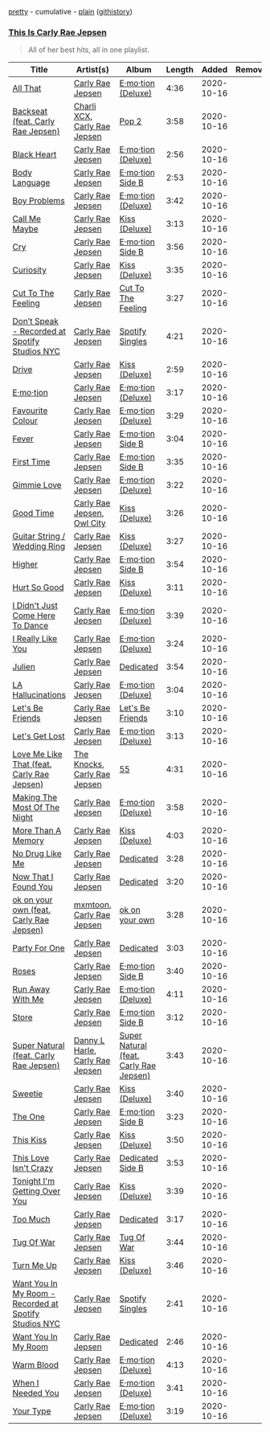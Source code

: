 [pretty](https://github.com/catzs/spotify-playlist-archive/blob/master/playlists/pretty/This%20Is%20Carly%20Rae%20Jepsen.md) - cumulative - [plain](https://github.com/catzs/spotify-playlist-archive/blob/master/playlists/plain/37i9dQZF1DWTPXrXVSEvR9) ([githistory](https://github.githistory.xyz/catzs/spotify-playlist-archive/blob/master/playlists/plain/37i9dQZF1DWTPXrXVSEvR9))

### [This Is Carly Rae Jepsen](https://open.spotify.com/playlist/37i9dQZF1DWTPXrXVSEvR9)

> All of her best hits, all in one playlist.

| Title | Artist(s) | Album | Length | Added | Removed |
|---|---|---|---|---|---|
| [All That](https://open.spotify.com/track/2bQXPyiOkvgF7eKZzeML7e) | [Carly Rae Jepsen](https://open.spotify.com/artist/6sFIWsNpZYqfjUpaCgueju) | [E·mo·tion (Deluxe)](https://open.spotify.com/album/09qAJ8LMsiil5IixKRjYGJ) | 4:36 | 2020-10-16 |  |
| [Backseat (feat. Carly Rae Jepsen)](https://open.spotify.com/track/4HjtHraeKy5wA4DA9o92HZ) | [Charli XCX](https://open.spotify.com/artist/25uiPmTg16RbhZWAqwLBy5), [Carly Rae Jepsen](https://open.spotify.com/artist/6sFIWsNpZYqfjUpaCgueju) | [Pop 2](https://open.spotify.com/album/2HIwUmdxEl7SeWa1ndH5wC) | 3:58 | 2020-10-16 |  |
| [Black Heart](https://open.spotify.com/track/0eaV3lcH1Kemt8BrNS4Bsk) | [Carly Rae Jepsen](https://open.spotify.com/artist/6sFIWsNpZYqfjUpaCgueju) | [E·mo·tion (Deluxe)](https://open.spotify.com/album/09qAJ8LMsiil5IixKRjYGJ) | 2:56 | 2020-10-16 |  |
| [Body Language](https://open.spotify.com/track/1xklr55uAkcxitoH1jO7XV) | [Carly Rae Jepsen](https://open.spotify.com/artist/6sFIWsNpZYqfjUpaCgueju) | [E·mo·tion Side B](https://open.spotify.com/album/0viI4n7QA4BllMPUZnm6iY) | 2:53 | 2020-10-16 |  |
| [Boy Problems](https://open.spotify.com/track/4p5SiJbsPZH0dOVLmqULeP) | [Carly Rae Jepsen](https://open.spotify.com/artist/6sFIWsNpZYqfjUpaCgueju) | [E·mo·tion (Deluxe)](https://open.spotify.com/album/09qAJ8LMsiil5IixKRjYGJ) | 3:42 | 2020-10-16 |  |
| [Call Me Maybe](https://open.spotify.com/track/38DgNqC7TQkZ3Ih5Vz6K0Q) | [Carly Rae Jepsen](https://open.spotify.com/artist/6sFIWsNpZYqfjUpaCgueju) | [Kiss (Deluxe)](https://open.spotify.com/album/5PHSzXdbGLlS2EnTVKqjbI) | 3:13 | 2020-10-16 |  |
| [Cry](https://open.spotify.com/track/53xEdeXpJLWqufWzUeQWbn) | [Carly Rae Jepsen](https://open.spotify.com/artist/6sFIWsNpZYqfjUpaCgueju) | [E·mo·tion Side B](https://open.spotify.com/album/0viI4n7QA4BllMPUZnm6iY) | 3:56 | 2020-10-16 |  |
| [Curiosity](https://open.spotify.com/track/7pxZ29Rpp4PLEjIOygetGK) | [Carly Rae Jepsen](https://open.spotify.com/artist/6sFIWsNpZYqfjUpaCgueju) | [Kiss (Deluxe)](https://open.spotify.com/album/5PHSzXdbGLlS2EnTVKqjbI) | 3:35 | 2020-10-16 |  |
| [Cut To The Feeling](https://open.spotify.com/track/2QCdL2VAAZEaXHsS3zfObW) | [Carly Rae Jepsen](https://open.spotify.com/artist/6sFIWsNpZYqfjUpaCgueju) | [Cut To The Feeling](https://open.spotify.com/album/7zVoLygw8MrYYJTvMMAG7q) | 3:27 | 2020-10-16 |  |
| [Don’t Speak - Recorded at Spotify Studios NYC](https://open.spotify.com/track/0ro9DU9KbtiLEF0mj49MAo) | [Carly Rae Jepsen](https://open.spotify.com/artist/6sFIWsNpZYqfjUpaCgueju) | [Spotify Singles](https://open.spotify.com/album/5QfGYGHaJoqOMcO1TPV4RE) | 4:21 | 2020-10-16 |  |
| [Drive](https://open.spotify.com/track/5GMD83I6kb7X8tLOuRybvw) | [Carly Rae Jepsen](https://open.spotify.com/artist/6sFIWsNpZYqfjUpaCgueju) | [Kiss (Deluxe)](https://open.spotify.com/album/5PHSzXdbGLlS2EnTVKqjbI) | 2:59 | 2020-10-16 |  |
| [E·mo·tion](https://open.spotify.com/track/64Fi8acR3lBbve1pQfbrPp) | [Carly Rae Jepsen](https://open.spotify.com/artist/6sFIWsNpZYqfjUpaCgueju) | [E·mo·tion (Deluxe)](https://open.spotify.com/album/09qAJ8LMsiil5IixKRjYGJ) | 3:17 | 2020-10-16 |  |
| [Favourite Colour](https://open.spotify.com/track/17mS1Cr70SD2PTOTnqL3LT) | [Carly Rae Jepsen](https://open.spotify.com/artist/6sFIWsNpZYqfjUpaCgueju) | [E·mo·tion (Deluxe)](https://open.spotify.com/album/09qAJ8LMsiil5IixKRjYGJ) | 3:29 | 2020-10-16 |  |
| [Fever](https://open.spotify.com/track/3SXbU1FlKWIkbLi3Q53Nfp) | [Carly Rae Jepsen](https://open.spotify.com/artist/6sFIWsNpZYqfjUpaCgueju) | [E·mo·tion Side B](https://open.spotify.com/album/0viI4n7QA4BllMPUZnm6iY) | 3:04 | 2020-10-16 |  |
| [First Time](https://open.spotify.com/track/4ZxrIbhA7MR1KU9WRZTqK8) | [Carly Rae Jepsen](https://open.spotify.com/artist/6sFIWsNpZYqfjUpaCgueju) | [E·mo·tion Side B](https://open.spotify.com/album/0viI4n7QA4BllMPUZnm6iY) | 3:35 | 2020-10-16 |  |
| [Gimmie Love](https://open.spotify.com/track/6qHUEAvjekE6XGzS41oCYc) | [Carly Rae Jepsen](https://open.spotify.com/artist/6sFIWsNpZYqfjUpaCgueju) | [E·mo·tion (Deluxe)](https://open.spotify.com/album/09qAJ8LMsiil5IixKRjYGJ) | 3:22 | 2020-10-16 |  |
| [Good Time](https://open.spotify.com/track/6MU8zM4uDyRnWTIi5sqt7e) | [Carly Rae Jepsen](https://open.spotify.com/artist/6sFIWsNpZYqfjUpaCgueju), [Owl City](https://open.spotify.com/artist/07QEuhtrNmmZ0zEcqE9SF6) | [Kiss (Deluxe)](https://open.spotify.com/album/5PHSzXdbGLlS2EnTVKqjbI) | 3:26 | 2020-10-16 |  |
| [Guitar String / Wedding Ring](https://open.spotify.com/track/0ibZrRa2FbDNrAGdtsZ80A) | [Carly Rae Jepsen](https://open.spotify.com/artist/6sFIWsNpZYqfjUpaCgueju) | [Kiss (Deluxe)](https://open.spotify.com/album/5PHSzXdbGLlS2EnTVKqjbI) | 3:27 | 2020-10-16 |  |
| [Higher](https://open.spotify.com/track/3okHheyrjR0DfRv3Xxq4nw) | [Carly Rae Jepsen](https://open.spotify.com/artist/6sFIWsNpZYqfjUpaCgueju) | [E·mo·tion Side B](https://open.spotify.com/album/0viI4n7QA4BllMPUZnm6iY) | 3:54 | 2020-10-16 |  |
| [Hurt So Good](https://open.spotify.com/track/01xMZFqz1G3gVavNGRGpYB) | [Carly Rae Jepsen](https://open.spotify.com/artist/6sFIWsNpZYqfjUpaCgueju) | [Kiss (Deluxe)](https://open.spotify.com/album/5PHSzXdbGLlS2EnTVKqjbI) | 3:11 | 2020-10-16 |  |
| [I Didn't Just Come Here To Dance](https://open.spotify.com/track/7DNcTnhamSLNbJOht3L27W) | [Carly Rae Jepsen](https://open.spotify.com/artist/6sFIWsNpZYqfjUpaCgueju) | [E·mo·tion (Deluxe)](https://open.spotify.com/album/09qAJ8LMsiil5IixKRjYGJ) | 3:39 | 2020-10-16 |  |
| [I Really Like You](https://open.spotify.com/track/1KK0AkECJmxXlJetTYS3xE) | [Carly Rae Jepsen](https://open.spotify.com/artist/6sFIWsNpZYqfjUpaCgueju) | [E·mo·tion (Deluxe)](https://open.spotify.com/album/09qAJ8LMsiil5IixKRjYGJ) | 3:24 | 2020-10-16 |  |
| [Julien](https://open.spotify.com/track/3NNTVLeuYUGWsCTAxMNzdw) | [Carly Rae Jepsen](https://open.spotify.com/artist/6sFIWsNpZYqfjUpaCgueju) | [Dedicated](https://open.spotify.com/album/4AokGqTuwsYw5jvpku4Ljp) | 3:54 | 2020-10-16 |  |
| [LA Hallucinations](https://open.spotify.com/track/0qI6KgmIrO4t7iMKQxmoH1) | [Carly Rae Jepsen](https://open.spotify.com/artist/6sFIWsNpZYqfjUpaCgueju) | [E·mo·tion (Deluxe)](https://open.spotify.com/album/09qAJ8LMsiil5IixKRjYGJ) | 3:04 | 2020-10-16 |  |
| [Let's Be Friends](https://open.spotify.com/track/08yR8XA9E9c7DjzRFbweN8) | [Carly Rae Jepsen](https://open.spotify.com/artist/6sFIWsNpZYqfjUpaCgueju) | [Let's Be Friends](https://open.spotify.com/album/3CXbDL5ySxJ9dtyW01UFPn) | 3:10 | 2020-10-16 |  |
| [Let's Get Lost](https://open.spotify.com/track/32qahFZ95F6yzvc3nzKoc2) | [Carly Rae Jepsen](https://open.spotify.com/artist/6sFIWsNpZYqfjUpaCgueju) | [E·mo·tion (Deluxe)](https://open.spotify.com/album/09qAJ8LMsiil5IixKRjYGJ) | 3:13 | 2020-10-16 |  |
| [Love Me Like That (feat. Carly Rae Jepsen)](https://open.spotify.com/track/4cqIUoHE2FJ0Dy2Fq4W80l) | [The Knocks](https://open.spotify.com/artist/2x7EATekOPhFGRx3syMGEC), [Carly Rae Jepsen](https://open.spotify.com/artist/6sFIWsNpZYqfjUpaCgueju) | [55](https://open.spotify.com/album/66eHI59X5UEaLrEqrEDKTx) | 4:31 | 2020-10-16 |  |
| [Making The Most Of The Night](https://open.spotify.com/track/7rx0ZKEwPr0Q8KpP0xPEVx) | [Carly Rae Jepsen](https://open.spotify.com/artist/6sFIWsNpZYqfjUpaCgueju) | [E·mo·tion (Deluxe)](https://open.spotify.com/album/09qAJ8LMsiil5IixKRjYGJ) | 3:58 | 2020-10-16 |  |
| [More Than A Memory](https://open.spotify.com/track/30WDbQH6JOnbDie6fEkuD7) | [Carly Rae Jepsen](https://open.spotify.com/artist/6sFIWsNpZYqfjUpaCgueju) | [Kiss (Deluxe)](https://open.spotify.com/album/5PHSzXdbGLlS2EnTVKqjbI) | 4:03 | 2020-10-16 |  |
| [No Drug Like Me](https://open.spotify.com/track/7ieJUN4W9DF7zHJD8iHGDJ) | [Carly Rae Jepsen](https://open.spotify.com/artist/6sFIWsNpZYqfjUpaCgueju) | [Dedicated](https://open.spotify.com/album/4AokGqTuwsYw5jvpku4Ljp) | 3:28 | 2020-10-16 |  |
| [Now That I Found You](https://open.spotify.com/track/33dIG1MOzoUVgiMm0UQSgm) | [Carly Rae Jepsen](https://open.spotify.com/artist/6sFIWsNpZYqfjUpaCgueju) | [Dedicated](https://open.spotify.com/album/4AokGqTuwsYw5jvpku4Ljp) | 3:20 | 2020-10-16 |  |
| [ok on your own (feat. Carly Rae Jepsen)](https://open.spotify.com/track/36GBFPY75lJpxk7GugxhL7) | [mxmtoon](https://open.spotify.com/artist/0HthCchcL0kVLHTr113Vk1), [Carly Rae Jepsen](https://open.spotify.com/artist/6sFIWsNpZYqfjUpaCgueju) | [ok on your own](https://open.spotify.com/album/2UUaWZK2WP9xhzNb0kd8rK) | 3:28 | 2020-10-16 |  |
| [Party For One](https://open.spotify.com/track/6M6M9Hc0MhBn36yswsPTbd) | [Carly Rae Jepsen](https://open.spotify.com/artist/6sFIWsNpZYqfjUpaCgueju) | [Dedicated](https://open.spotify.com/album/4AokGqTuwsYw5jvpku4Ljp) | 3:03 | 2020-10-16 |  |
| [Roses](https://open.spotify.com/track/5DWDPhKyimt1O2hlIRwEPb) | [Carly Rae Jepsen](https://open.spotify.com/artist/6sFIWsNpZYqfjUpaCgueju) | [E·mo·tion Side B](https://open.spotify.com/album/0viI4n7QA4BllMPUZnm6iY) | 3:40 | 2020-10-16 |  |
| [Run Away With Me](https://open.spotify.com/track/6vXVtrzXIXvKbgZML5Ehw3) | [Carly Rae Jepsen](https://open.spotify.com/artist/6sFIWsNpZYqfjUpaCgueju) | [E·mo·tion (Deluxe)](https://open.spotify.com/album/09qAJ8LMsiil5IixKRjYGJ) | 4:11 | 2020-10-16 |  |
| [Store](https://open.spotify.com/track/17tCIUogSaTJSBHYzfyQ6s) | [Carly Rae Jepsen](https://open.spotify.com/artist/6sFIWsNpZYqfjUpaCgueju) | [E·mo·tion Side B](https://open.spotify.com/album/0viI4n7QA4BllMPUZnm6iY) | 3:12 | 2020-10-16 |  |
| [Super Natural (feat. Carly Rae Jepsen)](https://open.spotify.com/track/1tODhJU9HBb1ScNMXxZY1A) | [Danny L Harle](https://open.spotify.com/artist/1PNvaesh1mkKZucGhBuqgD), [Carly Rae Jepsen](https://open.spotify.com/artist/6sFIWsNpZYqfjUpaCgueju) | [Super Natural (feat. Carly Rae Jepsen)](https://open.spotify.com/album/1CToOlSzLaga4ZVcI0OvXI) | 3:43 | 2020-10-16 |  |
| [Sweetie](https://open.spotify.com/track/1HEmFmuCsas3BmI72IqYYS) | [Carly Rae Jepsen](https://open.spotify.com/artist/6sFIWsNpZYqfjUpaCgueju) | [Kiss (Deluxe)](https://open.spotify.com/album/5PHSzXdbGLlS2EnTVKqjbI) | 3:40 | 2020-10-16 |  |
| [The One](https://open.spotify.com/track/4DFFzE5NISWVvxpnjIoWDC) | [Carly Rae Jepsen](https://open.spotify.com/artist/6sFIWsNpZYqfjUpaCgueju) | [E·mo·tion Side B](https://open.spotify.com/album/0viI4n7QA4BllMPUZnm6iY) | 3:23 | 2020-10-16 |  |
| [This Kiss](https://open.spotify.com/track/1ecIqGEKWjMXf3lgu8XL4L) | [Carly Rae Jepsen](https://open.spotify.com/artist/6sFIWsNpZYqfjUpaCgueju) | [Kiss (Deluxe)](https://open.spotify.com/album/5PHSzXdbGLlS2EnTVKqjbI) | 3:50 | 2020-10-16 |  |
| [This Love Isn't Crazy](https://open.spotify.com/track/7h5G8hUIltirbfe339k763) | [Carly Rae Jepsen](https://open.spotify.com/artist/6sFIWsNpZYqfjUpaCgueju) | [Dedicated Side B](https://open.spotify.com/album/6rKy3XZzUgaiU3Q9g1IOjZ) | 3:53 | 2020-10-16 |  |
| [Tonight I'm Getting Over You](https://open.spotify.com/track/6aBlCSb7vQyx8yT8UThNx9) | [Carly Rae Jepsen](https://open.spotify.com/artist/6sFIWsNpZYqfjUpaCgueju) | [Kiss (Deluxe)](https://open.spotify.com/album/5PHSzXdbGLlS2EnTVKqjbI) | 3:39 | 2020-10-16 |  |
| [Too Much](https://open.spotify.com/track/0DW2IvEdL1qOPgwuhZjzXu) | [Carly Rae Jepsen](https://open.spotify.com/artist/6sFIWsNpZYqfjUpaCgueju) | [Dedicated](https://open.spotify.com/album/4AokGqTuwsYw5jvpku4Ljp) | 3:17 | 2020-10-16 |  |
| [Tug Of War](https://open.spotify.com/track/3vmrjbeOFfDFqGmBKie5Dz) | [Carly Rae Jepsen](https://open.spotify.com/artist/6sFIWsNpZYqfjUpaCgueju) | [Tug Of War](https://open.spotify.com/album/3ahsqOBQl7gs4e8sKfNai7) | 3:44 | 2020-10-16 |  |
| [Turn Me Up](https://open.spotify.com/track/6cn5cyIpNmdvzljmNDkrUM) | [Carly Rae Jepsen](https://open.spotify.com/artist/6sFIWsNpZYqfjUpaCgueju) | [Kiss (Deluxe)](https://open.spotify.com/album/5PHSzXdbGLlS2EnTVKqjbI) | 3:46 | 2020-10-16 |  |
| [Want You In My Room - Recorded at Spotify Studios NYC](https://open.spotify.com/track/6FDJUJeZ2Had8an7pKKqPC) | [Carly Rae Jepsen](https://open.spotify.com/artist/6sFIWsNpZYqfjUpaCgueju) | [Spotify Singles](https://open.spotify.com/album/5QfGYGHaJoqOMcO1TPV4RE) | 2:41 | 2020-10-16 |  |
| [Want You In My Room](https://open.spotify.com/track/2wDL38wQrMzed4yNyXa8q2) | [Carly Rae Jepsen](https://open.spotify.com/artist/6sFIWsNpZYqfjUpaCgueju) | [Dedicated](https://open.spotify.com/album/4AokGqTuwsYw5jvpku4Ljp) | 2:46 | 2020-10-16 |  |
| [Warm Blood](https://open.spotify.com/track/3RQW4iRAJPVjGtxuBGgQQx) | [Carly Rae Jepsen](https://open.spotify.com/artist/6sFIWsNpZYqfjUpaCgueju) | [E·mo·tion (Deluxe)](https://open.spotify.com/album/09qAJ8LMsiil5IixKRjYGJ) | 4:13 | 2020-10-16 |  |
| [When I Needed You](https://open.spotify.com/track/3SopOSh7ff9vYC1WZAFq7O) | [Carly Rae Jepsen](https://open.spotify.com/artist/6sFIWsNpZYqfjUpaCgueju) | [E·mo·tion (Deluxe)](https://open.spotify.com/album/09qAJ8LMsiil5IixKRjYGJ) | 3:41 | 2020-10-16 |  |
| [Your Type](https://open.spotify.com/track/56aWAQ66ziqfFqIhl8YNBS) | [Carly Rae Jepsen](https://open.spotify.com/artist/6sFIWsNpZYqfjUpaCgueju) | [E·mo·tion (Deluxe)](https://open.spotify.com/album/09qAJ8LMsiil5IixKRjYGJ) | 3:19 | 2020-10-16 |  |
